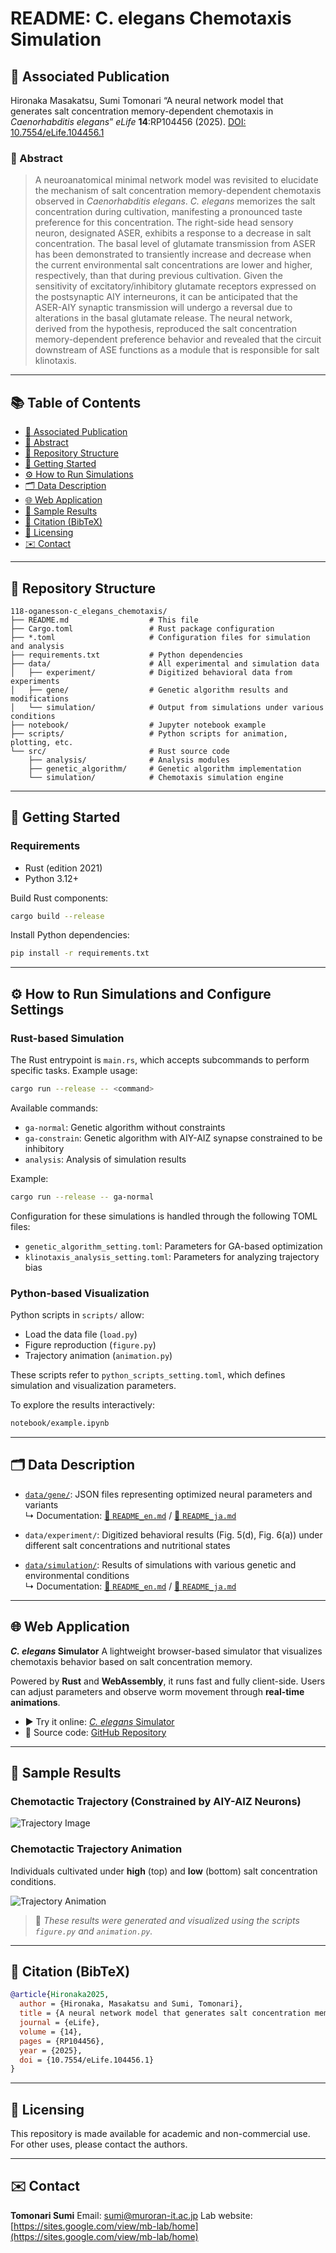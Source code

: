 # README: C. elegans Chemotaxis Simulation

## 🧪 Associated Publication

Hironaka Masakatsu, Sumi Tomonari “A neural network model that generates salt concentration memory-dependent chemotaxis in *Caenorhabditis elegans*” *eLife* **14**:RP104456 (2025).
[DOI: 10.7554/eLife.104456.1](https://doi.org/10.7554/eLife.104456.1)

### 🧠 Abstract

> A neuroanatomical minimal network model was revisited to elucidate the mechanism of salt concentration memory-dependent chemotaxis observed in *Caenorhabditis elegans*. *C. elegans* memorizes the salt concentration during cultivation, manifesting a pronounced taste preference for this concentration. The right-side head sensory neuron, designated ASER, exhibits a response to a decrease in salt concentration. The basal level of glutamate transmission from ASER has been demonstrated to transiently increase and decrease when the current environmental salt concentrations are lower and higher, respectively, than that during previous cultivation. Given the sensitivity of excitatory/inhibitory glutamate receptors expressed on the postsynaptic AIY interneurons, it can be anticipated that the ASER-AIY synaptic transmission will undergo a reversal due to alterations in the basal glutamate release. The neural network, derived from the hypothesis, reproduced the salt concentration memory-dependent preference behavior and revealed that the circuit downstream of ASE functions as a module that is responsible for salt klinotaxis.

---

## 📚 Table of Contents

* [🧪 Associated Publication](#-associated-publication)
* [🧠 Abstract](#-abstract)
* [📁 Repository Structure](#-repository-structure)
* [🚀 Getting Started](#-getting-started)
* [⚙️ How to Run Simulations](#-how-to-run-simulations)
* [🗂️ Data Description](#-data-description)
* [🌐 Web Application](#-web-application)
* [📸 Sample Results](#-sample-results)
* [📖 Citation (BibTeX)](#-citation-bibtex)
* [🪪 Licensing](#-licensing)
* [✉️ Contact](#-contact)

---

## 📁 Repository Structure

```text
118-oganesson-c_elegans_chemotaxis/
├── README.md                  # This file
├── Cargo.toml                 # Rust package configuration
├── *.toml                     # Configuration files for simulation and analysis
├── requirements.txt           # Python dependencies
├── data/                      # All experimental and simulation data
│   ├── experiment/            # Digitized behavioral data from experiments
│   ├── gene/                  # Genetic algorithm results and modifications
│   └── simulation/            # Output from simulations under various conditions
├── notebook/                  # Jupyter notebook example
├── scripts/                   # Python scripts for animation, plotting, etc.
└── src/                       # Rust source code
    ├── analysis/              # Analysis modules
    ├── genetic_algorithm/     # Genetic algorithm implementation
    └── simulation/            # Chemotaxis simulation engine
```

---

## 🚀 Getting Started

### Requirements

* Rust (edition 2021)
* Python 3.12+

Build Rust components:

```bash
cargo build --release
```


Install Python dependencies:

```bash
pip install -r requirements.txt
```

---

## ⚙️ How to Run Simulations and Configure Settings

### Rust-based Simulation

The Rust entrypoint is `main.rs`, which accepts subcommands to perform specific tasks. Example usage:

```bash
cargo run --release -- <command>
```

Available commands:

* `ga-normal`: Genetic algorithm without constraints
* `ga-constrain`: Genetic algorithm with AIY-AIZ synapse constrained to be inhibitory
* `analysis`: Analysis of simulation results

Example:

```bash
cargo run --release -- ga-normal
```

Configuration for these simulations is handled through the following TOML files:

* `genetic_algorithm_setting.toml`: Parameters for GA-based optimization
* `klinotaxis_analysis_setting.toml`: Parameters for analyzing trajectory bias

### Python-based Visualization

Python scripts in `scripts/` allow:

* Load the data file (`load.py`)
* Figure reproduction (`figure.py`)
* Trajectory animation (`animation.py`)

These scripts refer to `python_scripts_setting.toml`, which defines simulation and visualization parameters.

To explore the results interactively:

```bash
notebook/example.ipynb
```

---

## 🗂️ Data Description

- [`data/gene/`](data/gene/): JSON files representing optimized neural parameters and variants  
  ↳ Documentation: [📄 `README_en.md`](data/gene/README_en.md) / [📄 `README_ja.md`](data/gene/README_ja.md)

- `data/experiment/`: Digitized behavioral results (Fig. 5(d), Fig. 6(a)) under different salt concentrations and nutritional states

- [`data/simulation/`](data/simulation/): Results of simulations with various genetic and environmental conditions  
  ↳ Documentation: [📄 `README_en.md`](data/simulation/README_en.md) / [📄 `README_ja.md`](data/simulation/README_ja.md)


---

## 🌐 Web Application

***C. elegans* Simulator**
A lightweight browser-based simulator that visualizes chemotaxis behavior based on salt concentration memory.

Powered by **Rust** and **WebAssembly**, it runs fast and fully client-side. Users can adjust parameters and observe worm movement through **real-time animations**.

* ▶️ Try it online: [*C. elegans* Simulator](https://118-oganesson.github.io/WormSim/)
* 🧬 Source code: [GitHub Repository](https://github.com/118-Oganesson/WormSim)


---

## 📸 Sample Results

### Chemotactic Trajectory (Constrained by AIY-AIZ Neurons)

![Trajectory Image](./visualizations/image/Fig2/trajectory_with_constraining_AIY-AIZ_0.png)

### Chemotactic Trajectory Animation

Individuals cultivated under **high** (top) and **low** (bottom) salt concentration conditions.

![Trajectory Animation](./visualizations/video/high_and_low_salt_cultivation.gif)

> 📎 *These results were generated and visualized using the scripts `figure.py` and `animation.py`.*

---

## 📖 Citation (BibTeX)

```bibtex
@article{Hironaka2025,
  author = {Hironaka, Masakatsu and Sumi, Tomonari},
  title = {A neural network model that generates salt concentration memory-dependent chemotaxis in Caenorhabditis elegans},
  journal = {eLife},
  volume = {14},
  pages = {RP104456},
  year = {2025},
  doi = {10.7554/eLife.104456.1}
}
```

---

## 🪪 Licensing

This repository is made available for academic and non-commercial use. For other uses, please contact the authors.

---

## ✉️ Contact

**Tomonari Sumi**
Email: [sumi@muroran-it.ac.jp](mailto:sumi@muroran-it.ac.jp)
Lab website: [https://sites.google.com/view/mb-lab/home](https://sites.google.com/view/mb-lab/home)



